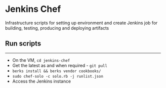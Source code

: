 # Jenkins Chef
Infrastructure scripts for setting up environment and create Jenkins job for building, testing, producing and deploying artifacts

## Run scripts
---
* On the VM, `cd jenkins-chef`
* Get the latest as and when required - `git pull`
* `berks install && berks vendor cookbooks/`
* `sudo chef-solo -c solo.rb -j runlist.json`
* Access the Jenkins instance
